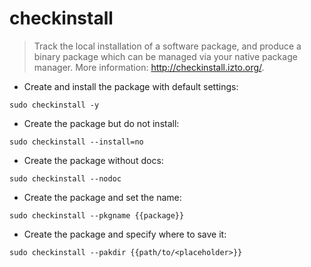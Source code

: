 # checkinstall

> Track the local installation of a software package, and produce a binary package which can be managed via your native package manager.
> More information: <http://checkinstall.izto.org/>.

- Create and install the package with default settings:

`sudo checkinstall -y`

- Create the package but do not install:

`sudo checkinstall --install=no`

- Create the package without docs:

`sudo checkinstall --nodoc`

- Create the package and set the name:

`sudo checkinstall --pkgname {{package}}`

- Create the package and specify where to save it:

`sudo checkinstall --pakdir {{path/to/<placeholder>}}`
